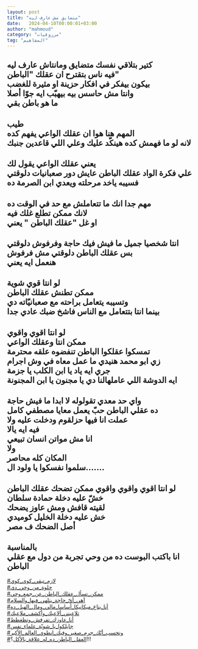 ```yaml
---
layout: post
title: "متضايق مش عارف ليه"
date:   2024-04-10T00:00:01+03:00
author: "mahmoud"
category: "مرزوقيات"
tag: "المفاهيم"
---
```



كتير بتلاقي نفسك متضايق ومانتاش عارف ليه  
فيه ناس بتقترح ان عقلك "الباطن"  
بيكون بيفكر في افكار حزينة او مثيرة للغضب  
وانتا مش حاسس بيه بيهبّب ايه جوّا أصلا  
ما هو باطن بقي  
-  
طيب  
المهم هنا هوا ان عقلك الواعي يفهم كده  
لانه لو ما فهمش كده هينكّد عليك وعلي اللي قاعدين
جنبك  
-  
يعني عقلك الواعي يقول لك  
علي فكرة الواد عقلك الباطن عايش دور صعبانيات
دلوقتي  
فسيبه ياخد مرحلته ويعدي ابن الصرمة ده  
-  
مهم جدا انك ما تتعاملش مع حد في الوقت ده  
لانك ممكن تطلع غلك فيه  
او غل "عقلك الباطن " يعني  
-  
انتا شخصيا جميل ما فيش فيك حاجة وفرفوش دلوقتي  
بس عقلك الباطن دلوقتي مش فرفوش  
هنعمل ايه يعني  
-  
لو انتا قوي شوية  
ممكن تطنش عقلك الباطن  
وتسيبه يتعامل براحته مع صعبانيّاته دي  
بينما انتا بتتعامل مع الناس فاشخ ضبك عادي جدا  
-  
لو انتا اقوي واقوي  
ممكن انتا وعقلك الواعي  
تمسكوا عقلكوا الباطن تنفضوه علقه محترمة  
زي ابو محمد هنيدي ما عمل معاه في وش اجرام  
جري ايه ياد يا ابن الكلب يا جزمة  
ايه الدوشة اللي عاملهالنا دي يا مجنون يا ابن
المجنونة  
-  
واي حد معدي تقولوله لا ابدا ما فيش حاجة  
ده عقلي الباطن حبّ يعمل معايا مصطفي كامل  
عملت انا فيها حزلقوم ودخلت عليه ولا  
فيه ايه يالا  
انا مش مواتن انسان تبيعي  
ولا  
المكان كله محاصر  
سلموا نفسكوا يا ولود ال.......  
-  
لو انتا اقوي واقوي واقوي ممكن تضحك عقلك الباطن  
خشّ عليه دخلة حمادة سلطان  
لقيته قافش ومش عاوز يضحك  
خش عليه دخلة الخليل كوميدي  
أصل الضحك ف مصر  
-  
بالمناسبة  
انا باكتب البوست ده من وحي تجربة من دول مع عقلي
الباطن  
-  
[<u>\#لازم\_تبقي\_كوي\_كوي</u>](https://www.facebook.com/hashtag/لازم_تبقي_كوي_كوي?source=feed_text)  
[<u>\#حلوة\_من\_وحي\_دي</u>](https://www.facebook.com/hashtag/حلوة_من_وحي_دي?source=feed_text)  
[<u>\#ممكن\_تسأل\_عقلك\_الباطن\_عن\_جمع\_وحي</u>](https://www.facebook.com/hashtag/ممكن_تسأل_عقلك_الباطن_عن_جمع_وحي?source=feed_text)  
[<u>\#آهي\_أيّ\_حاجة\_يتلهي\_فيها\_والسلام</u>](https://www.facebook.com/hashtag/آهي_أيّ_حاجة_يتلهي_فيها_والسلام?source=feed_text)  
[<u>\#أنا\_بتاع\_ميكانيكا\_أساسا\_مالي\_ومال\_الهبل\_ده</u>](https://www.facebook.com/hashtag/أنا_بتاع_ميكانيكا_أساسا_مالي_ومال_الهبل_ده?source=feed_text)  
[<u>\#تلاعبني\_ألاعبك\_وأكشف\_ملاعبك</u>](https://www.facebook.com/hashtag/تلاعبني_ألاعبك_وأكشف_ملاعبك?source=feed_text)  
[<u>\#أنا\_عاوزك\_تفرفش\_وتظغطط</u>](https://www.facebook.com/hashtag/أنا_عاوزك_تفرفش_وتظغطط?source=feed_text)  
[<u>\#جايلكوا\_يا\_شويّة\_علماء\_نفس</u>](https://www.facebook.com/hashtag/جايلكوا_يا_شويّة_علماء_نفس?source=feed_text)  
[<u>\#وتحسب\_أنّك\_جرم\_صغير\_وفيك\_انطوي\_العالم\_الأكبر</u>](https://www.facebook.com/hashtag/وتحسب_أنّك_جرم_صغير_وفيك_انطوي_العالم_الأكبر?source=feed_text)  
[<u>\#العقل\_الباطن\_ده\_له\_علاقة\_بالأكل</u>](https://www.facebook.com/hashtag/العقل_الباطن_ده_له_علاقة_بالأكل?source=feed_text)؟!!!
